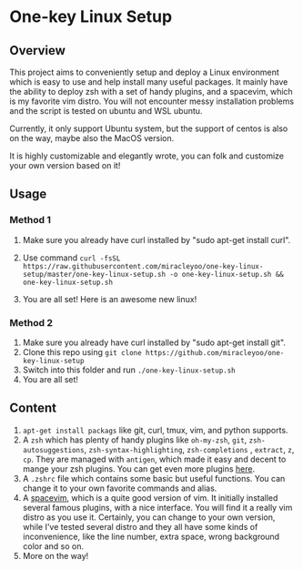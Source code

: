 # One-key Linux Setup

## Overview

This project aims to conveniently setup and deploy a Linux environment which is easy to use and help install many useful packages. It mainly have the ability to deploy zsh with a set of handy plugins, and a spacevim, which is my favorite vim distro. You will not encounter messy installation problems and the script is tested on ubuntu and WSL ubuntu. 

Currently, it only support Ubuntu system, but the support of centos is also on the way, maybe also the MacOS version.

It is highly customizable and elegantly wrote, you can folk and customize your own version based on it!

## Usage

### Method  1

1. Make sure you already have curl installed by "sudo apt-get install curl".

2. Use command `curl -fsSL https://raw.githubusercontent.com/miracleyoo/one-key-linux-setup/master/one-key-linux-setup.sh -o one-key-linux-setup.sh && one-key-linux-setup.sh`

3. You are all set! Here is an awesome new linux!

### Method 2

1. Make sure you already have curl installed by "sudo apt-get install git".
2. Clone this repo using `git clone https://github.com/miracleyoo/one-key-linux-setup`
3. Switch into this folder and run `./one-key-linux-setup.sh`
4. You are all set! 

## Content

1. `apt-get install packags` like git, curl, tmux, vim, and python supports.
2. A `zsh` which has plenty of handy plugins like `oh-my-zsh`, `git`, `zsh-autosuggestions`, `zsh-syntax-highlighting`, `zsh-completions` , `extract`, `z`, `cp`. They are managed with `antigen`, which made it easy and decent to mange your zsh plugins. You can get even more plugins [here](https://github.com/robbyrussell/oh-my-zsh/wiki/Plugins-Overview).
3. A `.zshrc` file which contains some basic but useful functions. You can change it to your own favorite commands and alias.
4. A [spacevim](https://github.com/SpaceVim/SpaceVim), which is a quite good version of vim. It initially installed several famous plugins, with a nice interface. You will find it a really vim distro as you use it. Certainly, you can change to your own version, while I've tested several distro and they all have some kinds of inconvenience, like the line number, extra space, wrong background color and so on.
5.   More on the way!

